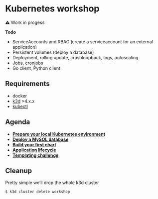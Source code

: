 # Kubernetes workshop

:warning: Work in progess

**Todo**
* ServiceAccounts and RBAC (create a serviceaccount for an external application)
* Persistent volumes (deploy a database)
* Deployment, rolling update, crashloopback, logs, autoscaling
* Jobs, cronjobs
* Go client, Python client

## Requirements

* docker
* [k3d](https://k3d.io/) >4.x.x
* [kubectl](https://kubernetes.io/docs/tasks/tools/#kubectl)

## Agenda

* **[Prepare your local Kubernetes environment](docs/01_local_kubernetes.md)**
* **[Deploy a MySQL database](docs/02_ecosystem.md)**
* **[Build your first chart](docs/03_build_chart.md)**
* **[Application lifecycle](docs/04_lifecycle.md)**
* **[Templating challenge](docs/05_templating_practice.md)**


## Cleanup

Pretty simple we’ll drop the whole k3d cluster

```console
$ k3d cluster delete workshop
```